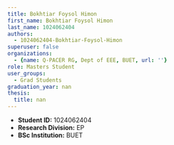 ```yaml
---
title: Bokhtiar Foysol Himon
first_name: Bokhtiar Foysol Himon
last_name: 1024062404
authors:
  - 1024062404-Bokhtiar-Foysol-Himon
superuser: false
organizations:
  - {name: Q-PACER RG, Dept of EEE, BUET, url: ''}
role: Masters Student
user_groups:
  - Grad Students
graduation_year: nan
thesis:
  title: nan
---
```


* **Student ID:** 1024062404
* **Research Division:** EP
* **BSc Institution:** BUET
